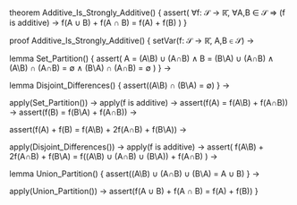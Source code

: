 theorem Additive_Is_Strongly_Additive() {
  assert(
    ∀f: 𝒮 → ℝ̄, ∀A,B ∈ 𝒮 ⇒
    (f is additive) →
    f(A ∪ B) + f(A ∩ B) = f(A) + f(B)
  )
}

proof Additive_Is_Strongly_Additive() {
  setVar(f: 𝒮 → ℝ̄, A,B ∈ 𝒮) →
  
  lemma Set_Partition() {
    assert(
      A = (A\B) ∪ (A∩B) ∧
      B = (B\A) ∪ (A∩B) ∧
      (A\B) ∩ (A∩B) = ∅ ∧
      (B\A) ∩ (A∩B) = ∅
    )
  } →
  
  lemma Disjoint_Differences() {
    assert((A\B) ∩ (B\A) = ∅)
  } →
  
  apply(Set_Partition()) →
  apply(f is additive) →
  assert(f(A) = f(A\B) + f(A∩B)) →
  assert(f(B) = f(B\A) + f(A∩B)) →
  
  assert(f(A) + f(B) = f(A\B) + 2f(A∩B) + f(B\A)) →
  
  apply(Disjoint_Differences()) →
  apply(f is additive) →
  assert(
    f(A\B) + 2f(A∩B) + f(B\A) = 
    f((A\B) ∪ (A∩B) ∪ (B\A)) + f(A∩B)
  ) →
  
  lemma Union_Partition() {
    assert((A\B) ∪ (A∩B) ∪ (B\A) = A ∪ B)
  } →
  
  apply(Union_Partition()) →
  assert(f(A ∪ B) + f(A ∩ B) = f(A) + f(B))
}